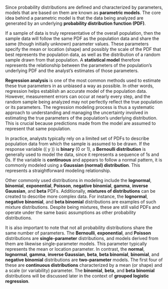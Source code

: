 Since probability distributions are defined and characterized by parameters, models that are based on them are known as **parametric models**. The core idea behind a parametric model is that the data being analyzed are generated by an underlying **probability distribution function (PDF)**.

If a sample of data is truly representative of the overall population, then the sample data will follow the same PDF as the population data and share the same (though initially unknown) parameter values. These parameters specify the mean or location (shape) and possibly the scale of the PDF that best represents the population data, as well as the distribution of a random sample drawn from that population. A **statistical model** therefore represents the relationship between the parameters of the population’s underlying PDF and the analyst’s estimates of those parameters.

**Regression analysis** is one of the most common methods used to estimate these true parameters in as unbiased a way as possible. In other words, regression helps establish an accurate model of the population data. However, measurement errors can occur at nearly every step, and the random sample being analyzed may not perfectly reflect the true population or its parameters. The regression modeling process is thus a systematic approach to understanding and managing the uncertainty involved in estimating the true parameters of the population’s underlying distribution. This is crucial because predictions made from the model are assumed to represent that same population.

In practice, analysts typically rely on a limited set of PDFs to describe population data from which the sample is assumed to be drawn. If the response variable (( y )) is **binary** (0 or 1), a **Bernoulli distribution** is generally used to model the data, since it represents a sequence of 1s and 0s. If the variable is **continuous** and appears to follow a normal pattern, it is commonly modeled using a **Gaussian (normal) distribution**. This represents a straightforward modeling relationship.

Other commonly used distributions in modeling include the **lognormal**, **binomial**, **exponential**, **Poisson**, **negative binomial**, **gamma**, **inverse Gaussian**, and **beta** PDFs. Additionally, **mixtures of distributions** can be created to describe more complex data. For instance, the **lognormal**, **negative binomial**, and **beta binomial** distributions are examples of such mixture distributions. Despite being mixtures, these are still valid PDFs and operate under the same basic assumptions as other probability distributions.

It is also important to note that not all probability distributions share the same number of parameters. The **Bernoulli**, **exponential**, and **Poisson** distributions are **single-parameter** distributions, and models derived from them are likewise single-parameter models. This parameter typically represents the mean or location parameter. In contrast, the **normal**, **lognormal**, **gamma**, **inverse Gaussian**, **beta**, **beta binomial**, **binomial**, and **negative binomial** distributions are **two-parameter** models. The first four of these are **continuous distributions** characterized by a mean (or shape) and a scale (or variability) parameter. The **binomial**, **beta**, and **beta binomial** distributions will be discussed later in the context of **grouped logistic regression**.



